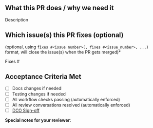 ## What this PR does / why we need it

Description

## Which issue(s) this PR fixes (optional)

(optional, using `fixes #<issue number>(, fixes #<issue_number>, ...)` format, will close the issue(s) when the PR gets merged)*

Fixes #

## Acceptance Criteria Met

- [ ] Docs changes if needed
- [ ] Testing changes if needed
- [ ] All workflow checks passing (automatically enforced)
- [ ] All review conversations resolved (automatically enforced)
- [ ] [DCO Sign-off](https://github.com/apps/dco)

**Special notes for your reviewer**:
